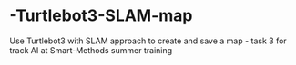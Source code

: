# -Turtlebot3-SLAM-map
Use Turtlebot3 with SLAM approach to create and save a map - task 3 for track AI at Smart-Methods summer training
